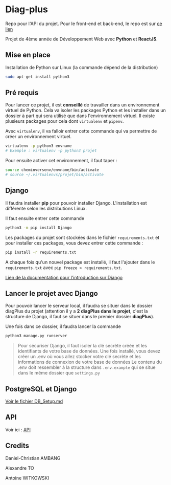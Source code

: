 # Diag-plus
Repo pour l'API du projet.
Pour le front-end et back-end, le repo est sur [ce lien](https://github.com/antoine-witkowski/fo-diag-plus)

Projet de 4ème année de Développement Web avec **Python** et **ReactJS**.
## Mise en place 

Installation de Python sur Linux (la commande dépend de la distribution)

```bash
sudo apt-get install python3
```

## Pré requis

Pour lancer ce projet, il est **conseillé** de travailler dans un environnement virtuel de Python. Cela va isoler les packages Python et les installer dans un dossier à part qui sera utilisé que dans l'environnement virtuel. Il existe plusieurs packages pour cela dont `virtualenv`  et `pipenv`.

Avec `virtualenv`, il va falloir entrer cette commande qui va permettre de créer un environnement virtuel.

```bash
virtualenv -p python3 envname
# Exemple : virtualenv -p python3 projet
```

Pour ensuite activer cet environnement, il faut taper : 
```bash
source cheminversenv/envname/bin/activate
# source ~/.virtualenvs/projet/bin/activate
```
## Django

Il faudra installer **pip** pour pouvoir installer Django. L'installation est différente selon les distributions Linux.

Il faut ensuite entrer cette commande

```bash
python3 -m pip install Django
```
Les packages du projet sont stockées dans le fichier `requirements.txt` et pour installer ces packages, vous devez entrer cette commande :

```bash
pip install -r requirements.txt
```

A chaque fois qu'un nouvel package est installé, il faut l'ajouter dans le `requirements.txt` avec `pip freeze > requirements.txt`.

[Lien de la documentation pour l'introduction sur Django](https://docs.djangoproject.com/en/3.2/intro/contributing/)
## Lancer le projet avec Django

Pour pouvoir lancer le serveur local, il faudra se situer dans le dossier diagPlus du projet (attention il y a **2 diagPlus dans le projet**, c'est la structure de Django, il faut se situer dans le premier dossier **diagPlus**).

Une fois dans ce dossier, il faudra lancer la commande

```bash
python3 manage.py runserver
```

> Pour sécuriser Django, il faut isoler la clé secrète créée et les identifiants de votre base de données.
> Une fois installé, vous devez créer un .env où vous allez stocker votre clé secrète et les informations de connexion de votre base de données
> Le contenu du .env doit ressembler à la structure dans `.env.example` qui se situe dans le même dossier que `settings.py`

## PostgreSQL et Django

[Voir le fichier DB_Setup.md](DB_Setup.md)

## API

Voir ici : [API](API.md)

## Credits

Daniel-Christian AMBANG

Alexandre TO

Antoine WITKOWSKI
